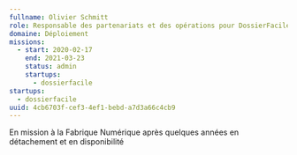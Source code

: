 ```yaml
---
fullname: Olivier Schmitt
role: Responsable des partenariats et des opérations pour DossierFacile
domaine: Déploiement
missions:
  - start: 2020-02-17
    end: 2021-03-23
    status: admin
    startups:
      - dossierfacile
startups:
  - dossierfacile
uuid: 4cb6703f-cef3-4ef1-bebd-a7d3a66c4cb9
---
```

En mission à la Fabrique Numérique après quelques années en détachement et en disponibilité

